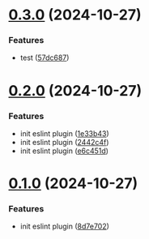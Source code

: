 # [0.3.0](https://github.com/msobiecki/eslint-plugin-test-locators/compare/v0.2.0...v0.3.0) (2024-10-27)


### Features

* test ([57dc687](https://github.com/msobiecki/eslint-plugin-test-locators/commit/57dc68732feb9c6b5d9148e971946bf9fc704a0b))



# [0.2.0](https://github.com/msobiecki/eslint-plugin-test-locators/compare/v0.1.0...v0.2.0) (2024-10-27)


### Features

* init eslint plugin ([1e33b43](https://github.com/msobiecki/eslint-plugin-test-locators/commit/1e33b43893fed9840e73e84f71fc19e496e2f480))
* init eslint plugin ([2442c4f](https://github.com/msobiecki/eslint-plugin-test-locators/commit/2442c4f41d8a5f016ea8991913b161acb98dced2))
* init eslint plugin ([e6c451d](https://github.com/msobiecki/eslint-plugin-test-locators/commit/e6c451dae041ee3e9eaadeff378fdc3c59dea150))



# [0.1.0](https://github.com/msobiecki/eslint-plugin-test-locators/compare/8d7e7028ed0d558e6ae44b0e777a216a7c67e6c7...v0.1.0) (2024-10-27)


### Features

* init eslint plugin ([8d7e702](https://github.com/msobiecki/eslint-plugin-test-locators/commit/8d7e7028ed0d558e6ae44b0e777a216a7c67e6c7))



